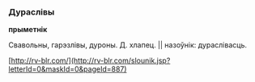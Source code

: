 ### Дураслівы
**прыметнік**

Свавольны, гарэзлівы, дуроны. Д. хлапец. || назоўнік: дураслівасць.

<a rel="author">[http://rv-blr.com/](http://rv-blr.com/slounik.jsp?letterId=0&maskId=0&pageId=887)</a>
